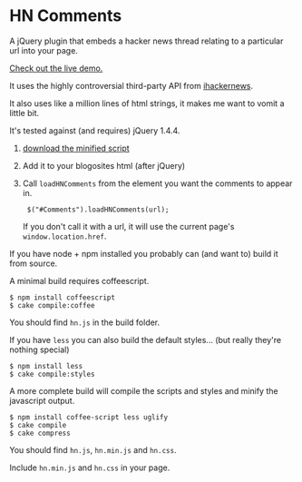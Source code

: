 HN Comments
===

A jQuery plugin that embeds a hacker news thread relating to a particular url into your page. 

[Check out the live demo.](http://gerardpaapu.com/hncomments/)

It uses the highly controversial third-party API from [ihackernews](http://api.ihackernews.com/).

It also uses like a million lines of html strings, it makes me want to vomit a little bit.

It's tested against (and requires) jQuery 1.4.4.

1. [download the minified script](https://github.com/downloads/sharkbrainguy/HN-Comments/hn.min.js)
2. Add it to your blogosites html (after jQuery)
3. Call `loadHNComments` from the element you want the comments to appear in.

        $("#Comments").loadHNComments(url);

   If you don't call it with a url, it will use the current page's `window.location.href`.

If you have node + npm installed you probably can (and want to) build it from source.

A minimal build requires coffeescript.

    $ npm install coffeescript
    $ cake compile:coffee

You should find `hn.js` in the build folder.

If you have `less` you can also build the default styles... (but really they're nothing special)

    $ npm install less
    $ cake compile:styles

A more complete build will compile the scripts and styles and minify the javascript output.

    $ npm install coffee-script less uglify
    $ cake compile
    $ cake compress

You should find `hn.js`, `hn.min.js` and `hn.css`.

Include `hn.min.js` and `hn.css` in your page.
